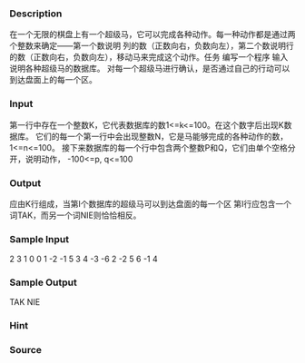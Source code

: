 
### Description
在一个无限的棋盘上有一个超级马，它可以完成各种动作。每一种动作都是通过两个整数来确定——第一个数说明
列的数（正数向右，负数向左），第二个数说明行的数（正数向右，负数向左），移动马来完成这个动作。任务
编写一个程序
输入说明各种超级马的数据库。
对每一个超级马进行确认，是否通过自己的行动可以到达盘面上的每一个区。
### Input
第一行中存在一个整数K，它代表数据库的数1<=k<=100。在这个数字后出现K数据库。
它们的每一个第一行中会出现整数N，它是马能够完成的各种动作的数，1<=n<=100。
接下来数据库的每一个行中包含两个整数P和Q，它们由单个空格分开，说明动作，
-100<=p, q<=100
### Output

应由K行组成，当第I个数据库的超级马可以到达盘面的每一个区
第I行应包含一个词TAK，而另一个词NIE则恰恰相反。




### Sample Input
2
3
1 0
0 1
-2 -1
5
3 4
-3 -6
2 -2
5 6
-1 4
### Sample Output
TAK
NIE
### Hint

### Source
